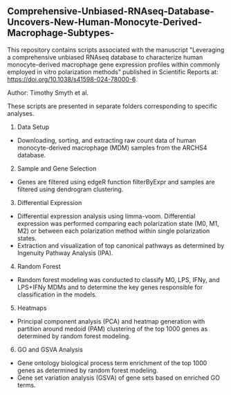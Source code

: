 ## Comprehensive-Unbiased-RNAseq-Database-Uncovers-New-Human-Monocyte-Derived-Macrophage-Subtypes-

This repository contains scripts associated with the manuscript "Leveraging a comprehensive unbiased RNAseq database to characterize human monocyte-derived macrophage gene expression profiles within commonly employed in vitro polarization methods" published in Scientific Reports at: https://doi.org/10.1038/s41598-024-78000-6.

Author: Timothy Smyth et al.

These scripts are presented in separate folders corresponding to specific analyses.

1. Data Setup
  - Downloading, sorting, and extracting raw count data of human monocyte-derived macrophage (MDM) samples from the ARCHS4 database.
2. Sample and Gene Selection
  - Genes are filtered using edgeR function filterByExpr and samples are filtered using dendrogram clustering.
3. Differential Expression
  - Differential expression analysis using limma-voom. Differential expression was performed comparing each polarization state (M0, M1, M2) or between each polarization method within single polarization states. 
  - Extraction and visualization of top canonical pathways as determined by Ingenuity Pathway Analysis (IPA).
4. Random Forest
  - Random forest modeling was conducted to classify M0, LPS, IFNy, and LPS+IFNy MDMs and to determine the key genes responsible for classification in the models.
5. Heatmaps
  - Principal component analysis (PCA) and heatmap generation with partition around medoid (PAM) clustering of the top 1000 genes as determined by random forest modeling.
6. GO and GSVA Analysis
  - Gene ontology biological process term enrichment of the top 1000 genes as determined by random forest modeling.
  - Gene set variation analysis (GSVA) of gene sets based on enriched GO terms.
